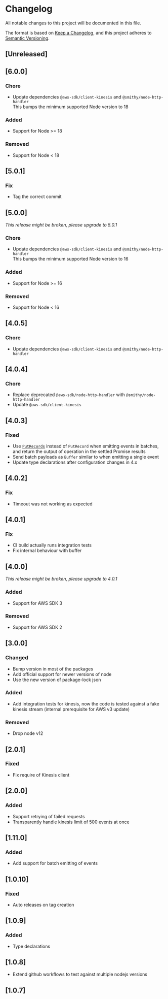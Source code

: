 # Changelog

All notable changes to this project will be documented in this file.

The format is based on [Keep a Changelog](https://keepachangelog.com/en/1.0.0/),
and this project adheres to [Semantic Versioning](https://semver.org/spec/v2.0.0.html).

## [Unreleased]

## [6.0.0]

### Chore
- Update dependencies `@aws-sdk/client-kinesis` and `@smithy/node-http-handler`  
  This bumps the minimum supported Node version to 18

### Added
- Support for Node >= 18

### Removed

- Support for Node < 18

## [5.0.1]

### Fix
- Tag the correct commit

## [5.0.0]

*This release might be broken, please upgrade to 5.0.1*

### Chore
- Update dependencies `@aws-sdk/client-kinesis` and `@smithy/node-http-handler`  
  This bumps the minimum supported Node version to 16

### Added
- Support for Node >= 16

### Removed

- Support for Node < 16


## [4.0.5]

### Chore
- Update dependencies `@aws-sdk/client-kinesis` and `@smithy/node-http-handler`

## [4.0.4]

### Chore
- Replace deprecated `@aws-sdk/node-http-handler` with `@smithy/node-http-handler`
- Update `@aws-sdk/client-kinesis`

## [4.0.3]

### Fixed
- Use [`PutRecords`](https://docs.aws.amazon.com/kinesis/latest/APIReference/API_PutRecords.html) instead of `PutRecord` when emitting events in batches, and return the output of operation in the settled Promise results
- Send batch payloads as `Buffer` similar to when emitting a single event
- Update type declarations after configuration changes in 4.x

## [4.0.2]

### Fix
- Timeout was not working as expected

## [4.0.1]

### Fix
- CI build actually runs integration tests
- Fix internal behaviour with buffer

## [4.0.0]

*This release might be broken, please upgrade to 4.0.1*

### Added
- Support for AWS SDK 3

### Removed

- Support for AWS SDK 2

## [3.0.0]

### Changed

- Bump version in most of the packages
- Add official support for newer versions of node
- Use the new version of package-lock json

### Added
- Add integration tests for kinesis, now the code is tested against a  fake kinesis stream (internal prerequisite for AWS v3 update)

### Removed

- Drop node v12

## [2.0.1]

### Fixed

- Fix require of Kinesis client

## [2.0.0]

### Added

- Support retrying of failed requests
- Transparently handle kinesis limit of 500 events at once

## [1.11.0]

### Added

- Add support for batch emitting of events

## [1.0.10]

### Fixed

- Auto releases on tag creation

## [1.0.9]

### Added

- Type declarations

## [1.0.8]

- Extend github workflows to test against multiple nodejs versions

## [1.0.7]
